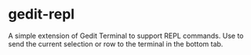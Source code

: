 gedit-repl
==========

A simple extension of Gedit Terminal to support REPL commands. Use <Ctrl><Enter> to send the current selection or row to the terminal in the bottom tab.
